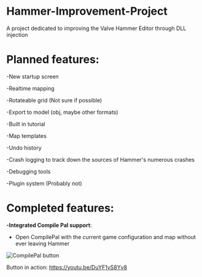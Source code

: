 # Hammer-Improvement-Project
A project dedicated to improving the Valve Hammer Editor through DLL injection

# Planned features: 
-New startup screen

-Realtime mapping

-Rotateable grid (Not sure if possible)

-Export to model (obj, maybe other formats)

-Built in tutorial

-Map templates

-Undo history

-Crash logging to track down the sources of Hammer's numerous crashes

-Debugging tools

-Plugin system (Probably not)

# Completed features: 
**-Integrated Compile Pal support**:
* Open CompilePal with the current game configuration and map without ever leaving Hammer

![CompilePal button](https://i.imgur.com/Kjlqxs1.png)

Button in action: https://youtu.be/DuYF1vS8Yv8
